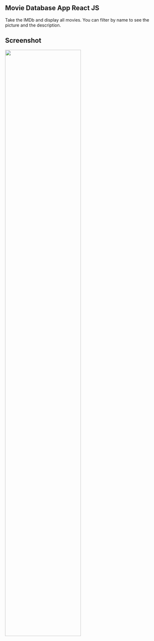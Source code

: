 ## Movie Database App React JS

Take the IMDb and display all movies.
You can filter by name to see the picture and the description.

## Screenshot

<img src="" alt="" width="70%" />
